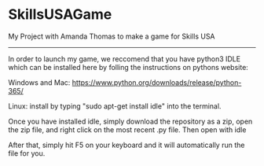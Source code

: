 # SkillsUSAGame
My Project with Amanda Thomas to make a game for Skills USA

-----------------------------------------------------------------------------------------
In order to launch my game, we reccomend that you have python3 IDLE
which can be installed here by folling the instructions on pythons website:

Windows and Mac: https://www.python.org/downloads/release/python-365/

Linux: install by typing "sudo apt-get install idle" into the terminal.

Once you have installed idle, simply download the repository as a zip,
open the zip file, and right click on the most recent .py file. Then open with
idle

After that, simply hit F5 on your keyboard and it will automatically run the file for you.
